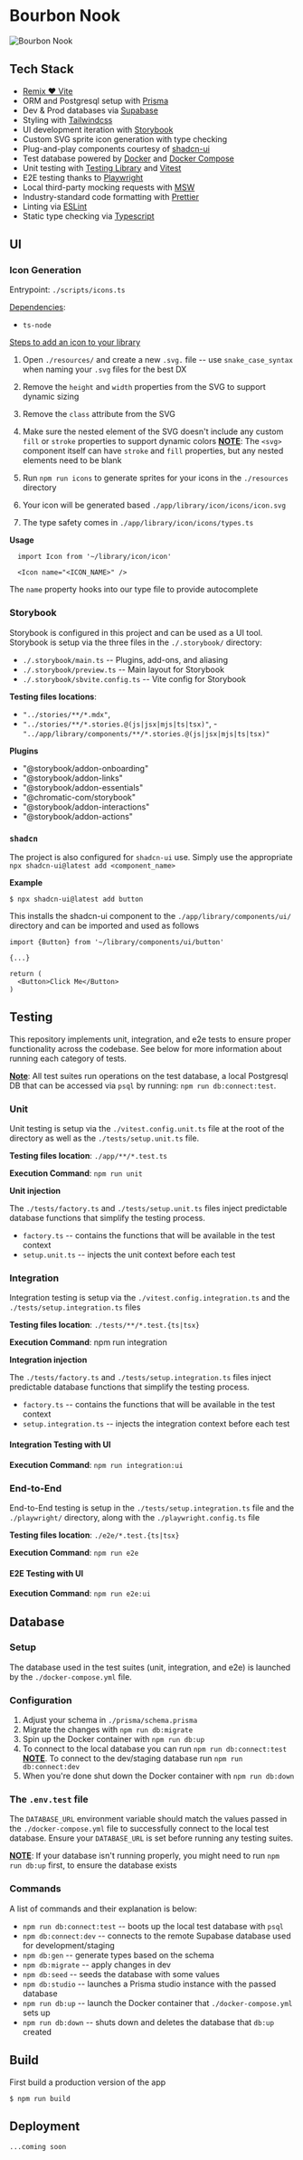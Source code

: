 # Bourbon Nook
![Bourbon Nook](https://res.cloudinary.com/jpeckiii/image/upload/w_1000,ar_16:9,c_fill,g_auto,e_sharpen/v1713391963/bourbon_lhjvg2.jpg)

## Tech Stack
- [Remix ❤️ Vite](https://remix.run/docs/en/main/future/vite)
- ORM and Postgresql setup with [Prisma](https://www.prisma.io/)
- Dev & Prod databases via [Supabase](https://supabase.com/)
- Styling with [Tailwindcss](https://tailwindcss.com/)
- UI development iteration with [Storybook](https://storybook.js.org/)
- Custom SVG sprite icon generation with type checking
- Plug-and-play components courtesy of [shadcn-ui](https://ui.shadcn.com/)
- Test database powered by [Docker](https://www.docker.com/) and [Docker Compose](https://docs.docker.com/compose/)
- Unit testing with [Testing Library](https://testing-library.com/) and [Vitest](https://vitest.dev/)
- E2E testing thanks to [Playwright](https://playwright.dev/)
- Local third-party mocking requests with [MSW](https://mswjs.io/)
- Industry-standard code formatting with [Prettier](https://prettier.io/)
- Linting via [ESLint](https://eslint.org/)
- Static type checking via [Typescript](https://www.typescriptlang.org/)


## UI

### Icon Generation
Entrypoint: `./scripts/icons.ts`

<u>Dependencies</u>:
  * `ts-node`


<u>Steps to add an icon to your library</u>
1. Open `./resources/` and create a new `.svg.` file -- use `snake_case_syntax` when naming your `.svg` files for the best DX

2. Remove the `height` and `width` properties from the SVG to support dynamic sizing

3. Remove the `class` attribute from the SVG

4. Make sure the nested element of the SVG doesn't include any custom `fill` or `stroke` properties to support dynamic colors
  <U>**NOTE**</U>: The `<svg>` component itself can have `stroke` and `fill` properties, but any nested elements need to be blank

5. Run `npm run icons` to generate sprites for your icons in the `./resources` directory

6. Your icon will be generated based `./app/library/icon/icons/icon.svg`

7. The type safety comes in `./app/library/icon/icons/types.ts`

**Usage**
```
  import Icon from '~/library/icon/icon'

  <Icon name="<ICON_NAME>" />
```

The `name` property hooks into our type file to provide autocomplete

### Storybook
Storybook is configured in this project and can be used as a UI tool. Storybook is setup via the three files in the `./.storybook/` directory:
* `./.storybook/main.ts` -- Plugins, add-ons, and aliasing
* `./.storybook/preview.ts` -- Main layout for Storybook
* `./.storybook/sbvite.config.ts` -- Vite config for Storybook

**Testing files locations**: 
- `"../stories/**/*.mdx"`,
- `"../stories/**/*.stories.@(js|jsx|mjs|ts|tsx)"`,
-`"../app/library/components/**/*.stories.@(js|jsx|mjs|ts|tsx)"`

**Plugins**
- "@storybook/addon-onboarding"
- "@storybook/addon-links"
- "@storybook/addon-essentials"
- "@chromatic-com/storybook"
- "@storybook/addon-interactions"
- "@storybook/addon-actions"


### `shadcn`
The project is also configured for `shadcn-ui` use. Simply use the appropriate `npx shadcn-ui@latest add <component_name>`

**Example**
```
$ npx shadcn-ui@latest add button
```

This installs the shadcn-ui component to the `./app/library/components/ui/` directory and can be imported and used as follows

```
import {Button} from '~/library/components/ui/button'

{...}

return (
  <Button>Click Me</Button>
)
```

## Testing
This repository implements unit, integration, and e2e tests to ensure proper functionality across the codebase. See below for more information about running each category of tests.

<U>**Note**</U>: All test suites run operations on the test database, a local Postgresql DB that can be accessed via `psql` by running:
`npm run db:connect:test`. 

### Unit
Unit testing is setup via the `./vitest.config.unit.ts` file at the root of the directory as well as the `./tests/setup.unit.ts` file.

**Testing files location**: `./app/**/*.test.ts`

**Execution Command**: `npm run unit`

**Unit injection**

The `./tests/factory.ts` and `./tests/setup.unit.ts` files inject predictable database functions that simplify the testing process. 

* `factory.ts` -- contains the functions that will be available in the test context
* `setup.unit.ts` -- injects the unit context before each test

### Integration
Integration testing is setup via the `./vitest.config.integration.ts` and the `./tests/setup.integration.ts` files

**Testing files location**: `./tests/**/*.test.{ts|tsx}`

**Execution Command**: npm run integration

**Integration injection**

The `./tests/factory.ts` and `./tests/setup.integration.ts` files inject predictable database functions that simplify the testing process. 

* `factory.ts` -- contains the functions that will be available in the test context
* `setup.integration.ts` -- injects the integration context before each test

#### Integration Testing with UI

**Execution Command**: `npm run integration:ui`

### End-to-End
End-to-End testing is setup in the `./tests/setup.integration.ts` file and the `./playwright/` directory, along with the `./playwright.config.ts` file

**Testing files location**: `./e2e/*.test.{ts|tsx}`

**Execution Command**: `npm run e2e`

#### E2E Testing with UI

**Execution Command**: `npm run e2e:ui`

## Database

### Setup
The database used in the test suites (unit, integration, and e2e) is launched by the `./docker-compose.yml` file.

### Configuration
1. Adjust your schema in `./prisma/schema.prisma`
2. Migrate the changes with `npm run db:migrate`
3. Spin up the Docker container with `npm run db:up`
4. To connect to the local database you can run `npm run db:connect:test`
  <u>**NOTE**</u>. To connect to the dev/staging database run `npm run db:connect:dev`
5. When you're done shut down the Docker container with `npm run db:down`


### The `.env.test` file
The `DATABASE_URL` environment variable should match the values passed in the `./docker-compose.yml` file to successfully connect to the local test database. Ensure your `DATABASE_URL` is set before running any testing suites.

<u>**NOTE**</u>: If your database isn't running properly, you might need to run `npm run db:up` first, to ensure the database exists

### Commands
A list of commands and their explanation is below:
- `npm run db:connect:test` -- boots up the local test database with `psql`
- `npm db:connect:dev` -- connects to the remote Supabase database used for development/staging
- `npm db:gen` -- generate types based on the schema
- `npm db:migrate` -- apply changes in dev
- `npm db:seed` -- seeds the database with some values
- `npm db:studio` -- launches a Prisma studio instance with the passed database
- `npm run db:up` -- launch the Docker container that `./docker-compose.yml` sets up
- `npm run db:down` -- shuts down and deletes the database that `db:up` created



## Build
First build a production version of the app
```
$ npm run build
```


## Deployment
```
...coming soon
```
